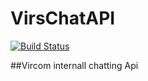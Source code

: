 # VirsChatAPI
[![Build Status](https://travis-ci.org/PaulKariukiRimiru/VirsChatAPI.svg?branch=master)](https://travis-ci.org/PaulKariukiRimiru/VirsChatAPI)

##Vircom internall chatting Api
